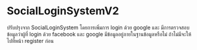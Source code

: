 # SocialLoginSystemV2
<p>ปรับปรุงจาก SocialLoginSystem โดยการเพิ่มการ login ด้วย google และ มีการตรวจสอบข้อมูลว่าผู้ที่ login ด้วย facebook และ google มีข้อมูลอยู่ภายในฐานข้อมูลหรือไม่ ถ้าไม่มีจะให้ไปที่หน้า register ก่อน</p>
